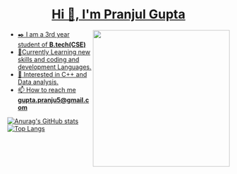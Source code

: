 
   <a href="https://komarev.com/ghpvc/?username=pranju1">
   <img src="https://komarev.com/ghpvc/?username=pranju1&style=flat-square&color=blue" alt=""/>

<h1 align="center">Hi 👋, I'm Pranjul Gupta</h1>
<img align="right" src="https://media.giphy.com/media/M9gbBd9nbDrOTu1Mqx/giphy.gif" width="310"/>
   
- ✒️ I am a 3rd year student of **B.tech(CSE)**
- 📌Currently Learning new skills and coding and development Languages.
- 🔖 Interested in C++ and Data analysis.
- 📫 How to reach me **gupta.pranju5@gmail.com**

[![Anurag's GitHub stats](https://github-readme-stats.vercel.app/api?username=pranjul2001&theme=cobalt)](https://github.com/anuraghazra/github-readme-stats)
<br>
[![Top Langs](https://github-readme-stats.vercel.app/api/top-langs/?username=pranjul2001)](https://github.com/anuraghazra/github-readme-stats)
